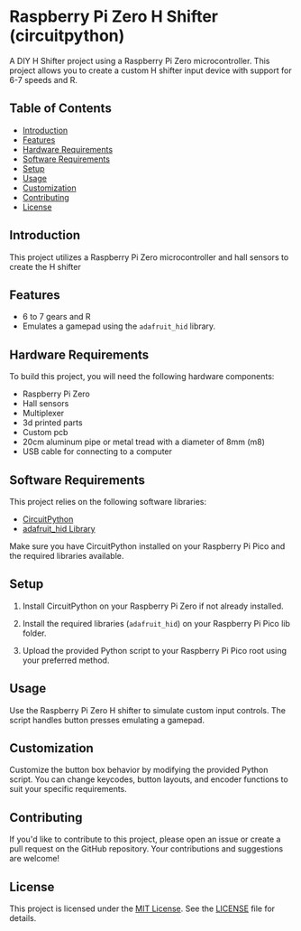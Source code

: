 # Raspberry Pi Zero H Shifter (circuitpython)

A DIY H Shifter project using a Raspberry Pi Zero microcontroller. This project allows you to create a custom H shifter input device with support for 6-7 speeds and R.

## Table of Contents

- [Introduction](#introduction)
- [Features](#features)
- [Hardware Requirements](#hardware-requirements)
- [Software Requirements](#software-requirements)
- [Setup](#setup)
- [Usage](#usage)
- [Customization](#customization)
- [Contributing](#contributing)
- [License](#license)

## Introduction

This project utilizes a Raspberry Pi Zero microcontroller and hall sensors to create the H shifter

## Features

- 6 to 7 gears and R
- Emulates a gamepad using the `adafruit_hid` library.

## Hardware Requirements

To build this project, you will need the following hardware components:

- Raspberry Pi Zero
- Hall sensors
- Multiplexer
- 3d printed parts
- Custom pcb
- 20cm aluminum pipe or metal tread with a diameter of 8mm (m8)
- USB cable for connecting to a computer

## Software Requirements

This project relies on the following software libraries:

- [CircuitPython](https://circuitpython.org/)
- [adafruit_hid Library](https://circuitpython.readthedocs.io/projects/hid/en/latest/)

Make sure you have CircuitPython installed on your Raspberry Pi Pico and the required libraries available.

## Setup

1. Install CircuitPython on your Raspberry Pi Zero if not already installed.

2. Install the required libraries (`adafruit_hid`) on your Raspberry Pi Pico lib folder.

3. Upload the provided Python script to your Raspberry Pi Pico root using your preferred method.

## Usage

Use the Raspberry Pi Zero H shifter to simulate custom input controls. The script handles button presses emulating a gamepad.

## Customization

Customize the button box behavior by modifying the provided Python script. You can change keycodes, button layouts, and encoder functions to suit your specific requirements.

## Contributing

If you'd like to contribute to this project, please open an issue or create a pull request on the GitHub repository. Your contributions and suggestions are welcome!

## License

This project is licensed under the [MIT License](LICENSE.md). See the [LICENSE](LICENSE.md) file for details.
